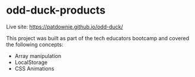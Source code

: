 # odd-duck-products

Live site: https://patdownie.github.io/odd-duck/

This project was built as part of the tech educators bootcamp and covered the following concepts:
- Array manipulation
- LocalStorage
- CSS Animations

